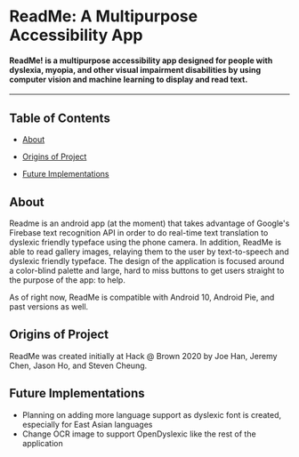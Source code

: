# ReadMe: A Multipurpose Accessibility App 
#### ReadMe! is a multipurpose accessibility app designed for people with dyslexia, myopia, and other visual impairment disabilities by using computer vision and machine learning to display and read text.

---

## Table of Contents

- [About](#about)

- [Origins of Project](#origins-of-project)

- [Future Implementations](#future-implementations)

  

## About 

Readme is an android app (at the moment) that takes advantage of Google's Firebase text recognition
 API in order to do real-time text translation to dyslexic friendly typeface using the phone camera.
 In addition, ReadMe is able to read gallery images, relaying them to the user by text-to-speech and
 dyslexic friendly typeface. The design of the application is  focused around a color-blind palette
 and large, hard to miss buttons to get users straight to the purpose of the app: to help.



As of right now, ReadMe is compatible with Android 10, Android Pie, and past versions as well.



## Origins of Project

ReadMe was created initially at Hack @ Brown 2020 by Joe Han, Jeremy Chen, Jason Ho, and Steven Cheung. 



## Future Implementations

- Planning on adding more language support as dyslexic font is created, especially for East Asian languages
- Change OCR image to support OpenDyslexic like the rest of the application
